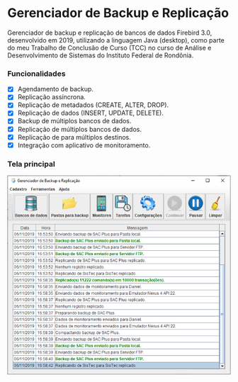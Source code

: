 # Gerenciador de Backup e Replicação
Gerenciador de backup e replicação de bancos de dados Firebird 3.0, desenvolvido em 2019,
utilizando a linguagem Java (desktop), como parte do meu Trabalho de Conclusão de Curso (TCC) no
curso de Análise e Desenvolvimento de Sistemas do Instituto Federal de Rondônia.

### Funcionalidades

- [x] Agendamento de backup.
- [x] Replicação assíncrona.
- [x] Replicação de metadados (CREATE, ALTER, DROP).
- [x] Replicação de dados (INSERT, UPDATE, DELETE).
- [x] Backup de múltiplos bancos de dados.
- [x] Replicação de múltiplos bancos de dados.
- [x] Replicação de para múltiplos destinos.
- [x] Integração com aplicativo de monitoramento.

### Tela principal
![Tela principal](etc/imagens/tela-principal.png)
